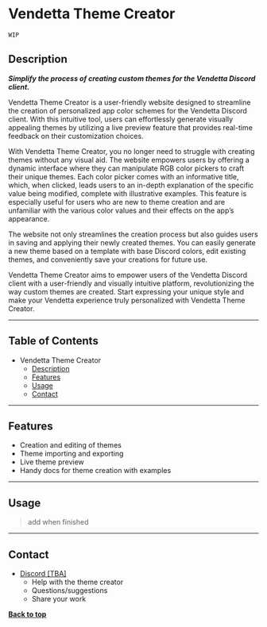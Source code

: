 # Vendetta Theme Creator

`WIP`

## Description

***Simplify the process of creating custom themes for the Vendetta Discord client.***

Vendetta Theme Creator is a user-friendly website designed to streamline the creation of personalized app color schemes for the Vendetta Discord client. With this intuitive tool, users can effortlessly generate visually appealing themes by utilizing a live preview feature that provides real-time feedback on their customization choices.

With Vendetta Theme Creator, you no longer need to struggle with creating themes without any visual aid. The website empowers users by offering a dynamic interface where they can manipulate RGB color pickers to craft their unique themes. Each color picker comes with an informative title, which, when clicked, leads users to an in-depth explanation of the specific value being modified, complete with illustrative examples. This feature is especially useful for users who are new to theme creation and are unfamiliar with the various color values and their effects on the app’s appearance.

The website not only streamlines the creation process but also guides users in saving and applying their newly created themes. You can easily generate a new theme based on a template with base Discord colors, edit existing themes, and conveniently save your creations for future use.

Vendetta Theme Creator aims to empower users of the Vendetta Discord client with a user-friendly and visually intuitive platform, revolutionizing the way custom themes are created. Start expressing your unique style and make your Vendetta experience truly personalized with Vendetta Theme Creator.

---

## Table of Contents
- Vendetta Theme Creator
  - [Description](#description)
  - [Features](#features)
  - [Usage](#usage)
  - [Contact](#contact)

---
## Features
- Creation and editing of themes
- Theme importing and exporting
- Live theme preview
- Handy docs for theme creation with examples

---

## Usage
> add when finished

---

## Contact
- [Discord [TBA]](https://discord.gg)
  - Help with the theme creator
  - Questions/suggestions
  - Share your work

**[Back to top](#table-of-contents)**